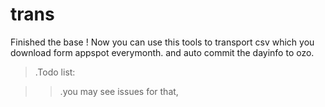 # trans

Finished the base ! Now you can use this tools to transport csv which you download form appspot everymonth.
and auto commit the dayinfo to ozo.


> .Todo list:

>> .you may see issues for that,
